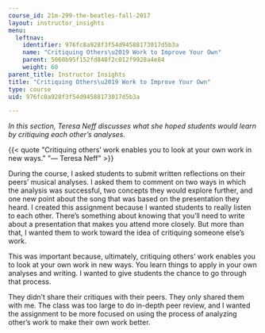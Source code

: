```yaml
---
course_id: 21m-299-the-beatles-fall-2017
layout: instructor_insights
menu:
  leftnav:
    identifier: 976fc8a928f3f54d94588173017d5b3a
    name: "Critiquing Others\u2019 Work to Improve Your Own"
    parent: 5060b95f152fd848f2c012f9928a4e84
    weight: 60
parent_title: Instructor Insights
title: "Critiquing Others\u2019 Work to Improve Your Own"
type: course
uid: 976fc8a928f3f54d94588173017d5b3a

---
```


_In this section, Teresa Neff discusses what she hoped students would learn by critiquing each other’s analyses._

{{< quote "Critiquing others’ work enables you to look at your own work in new ways." "— Teresa Neff" >}}

During the course, I asked students to submit written reflections on their peers’ musical analyses. I asked them to comment on two ways in which the analysis was successful, two concepts they would explore further, and one new point about the song that was based on the presentation they heard. I created this assignment because I wanted students to really listen to each other. There’s something about knowing that you’ll need to write about a presentation that makes you attend more closely. But more than that, I wanted them to work toward the idea of critiquing someone else’s work.

This was important because, ultimately, critiquing others’ work enables you to look at your own work in new ways. You learn things to apply in your own analyses and writing. I wanted to give students the chance to go through that process.

They didn’t share their critiques with their peers. They only shared them with me. The class was too large to do in-depth peer review, and I wanted the assignment to be more focused on using the process of analyzing other’s work to make their own work better.